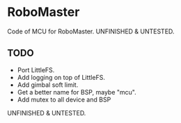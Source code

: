 # RoboMaster

Code of MCU for RoboMaster. UNFINISHED & UNTESTED.

## TODO

- Port LittleFS.
- Add logging on top of LittleFS.
- Add gimbal soft limit.
- Get a better name for BSP, maybe "mcu".
- Add mutex to all device and BSP

UNFINISHED & UNTESTED.
